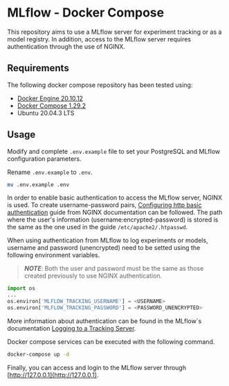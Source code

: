# MLflow - Docker Compose
This repository aims to use a MLflow server for experiment tracking or as a model registry. In addition, access to the MLflow server requires authentication through the use of NGINX.

## Requirements

The following docker compose repository has been tested using:
* [Docker Engine 20.10.12](https://docs.docker.com/engine/release-notes/#201012)
* [Docker Compose 1.29.2](https://docs.docker.com/compose/release-notes/#1292)
* Ubuntu 20.04.3 LTS

## Usage

Modify and complete `.env.example` file to set your PostgreSQL and MLflow configuration parameters.

Rename `.env.example` to `.env`.

```bash
mv .env.example .env
```

In order to enable basic authentication to access the MLflow server, NGINX is used. To create username-password pairs, [Configuring http basic authentication](https://docs.nginx.com/nginx/admin-guide/security-controls/configuring-http-basic-authentication/) guide from NGINX documentation can be followed. The path where the user's information (username:encrypted-password) is stored is the same as the one used in the guide `/etc/apache2/.htpasswd`.

When using authentication from MLflow to log experiments or models, username and password (unencrypted) need to be setted using the following environment variables. 

> **_NOTE_**: Both the user and password must be the same as those created previously to use NGINX authentication.

```python
import os
...
os.environ['MLFLOW_TRACKING_USERNAME'] = <USERNAME>
os.environ['MLFLOW_TRACKING_PASSWORD'] = <PASSWORD_UNENCRYPTED>
```
More information about authentication can be found in the MLflow´s documentation [Logging to a Tracking Server](https://mlflow.org/docs/latest/tracking.html#logging-to-a-tracking-server).


Docker compose services can be executed with the following command.
```bash
docker-compose up -d
```

Finally, you can access and login to the MLflow server through [http://127.0.0.1](http://127.0.0.1).